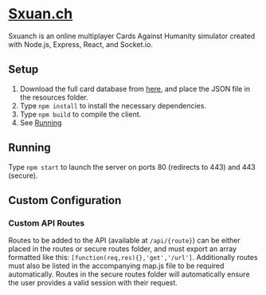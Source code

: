 # [Sxuan.ch](https://sxuan.ch)
Sxuanch is an online multiplayer Cards Against Humanity simulator created with Node.js, Express, React, and Socket.io.


## Setup
1. Download the full card database from [here](http://www.crhallberg.com/cah/), and place the JSON file in the resources folder.
2. Type `npm install` to install the necessary dependencies.
3. Type `npm build` to compile the client.
4. See [Running](#running)


## Running
Type `npm start` to launch the server on ports 80 (redirects to 443) and 443 (secure).


## Custom Configuration
### Custom API Routes

Routes to be added to the API (available at `/api/{route}`) can be either placed in the routes or secure routes folder, and must export an array formatted like this: `[function(req,res){},'get','/url']`. Additionally routes must also be listed in the accompanying map.js file to be required automatically. Routes in the secure routes folder will automatically ensure the user provides a valid session with their request.
